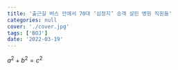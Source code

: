 ```yaml
---
title: '출근길 버스 안에서 70대 ‘심정지’ 승객 살린 병원 직원들'
categories: null
cover: './cover.jpg'
tags: ['BOJ']
date: '2022-03-19'
---
```


$a^2 + b^2 = c^2$
